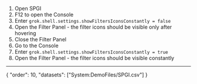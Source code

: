 1. Open SPGI
2. F12 to open the Console
3. Enter `grok.shell.settings.showFiltersIconsConstantly = false`
4. Open the Filter Panel  - the filter icons should be visible only after hovering
5. Close the Filter Panel
6. Go to the Console
3. Enter `grok.shell.settings.showFiltersIconsConstantly = true`
4. Open the Filter Panel  - the filter icons should be visible constantly
---
{
"order": 10,
"datasets": ["System:DemoFiles/SPGI.csv"]
}
